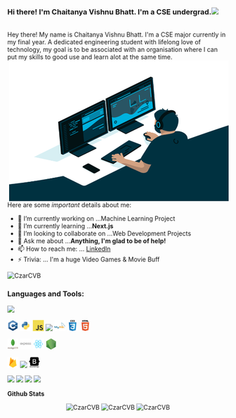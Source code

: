 ### Hi there! I'm Chaitanya Vishnu Bhatt. I'm a CSE undergrad.<img src="https://media.giphy.com/media/hvRJCLFzcasrR4ia7z/giphy.gif" width="25px">
<br />
Hey there! My name is Chaitanya Vishnu Bhatt. I'm a CSE major currently in my final year. A dedicated engineering student with lifelong love of technology, my goal is to be associated with an organisation where I can put my skills to good use and learn alot at the same time. 
<img align="right" alt="GIF" src="https://github.com/apoorvdwi/apoorvdwi/blob/master/code.gif?raw=true" width="500" height="320" />

Here are some *important* details about me:

- 🔭 I’m currently working on ...Machine Learning Project
- 🌱 I’m currently learning ...**Next.js**
- 👯 I’m looking to collaborate on ...Web Development Projects
- 💬 Ask me about ...**Anything, I'm glad to be of help!**
- 📫 How to reach me: ... [LinkedIn](https://www.linkedin.com/in/chaitanyavishnubhatt/)
- ⚡ Trivia: ... I'm a huge Video Games & Movie Buff 

<p align="left"> <img src="https://komarev.com/ghpvc/?username=CzarCVB&label=Profile%20views&color=0e75b6&style=flat" alt="CzarCVB" /> </p>

<h3 align="left">Languages and Tools:</h3>
<code><img height="25" src="https://www.vectorlogo.zone/logos/git-scm/git-scm-icon.svg"></code>

<code><img height="25" src="https://raw.githubusercontent.com/github/explore/80688e429a7d4ef2fca1e82350fe8e3517d3494d/topics/cpp/cpp.png"></code>
<code><img height="25" src="https://raw.githubusercontent.com/github/explore/80688e429a7d4ef2fca1e82350fe8e3517d3494d/topics/python/python.png"></code>
<code><img height="25" src="https://raw.githubusercontent.com/github/explore/80688e429a7d4ef2fca1e82350fe8e3517d3494d/topics/javascript/javascript.png"></code>
<code><img height="25" src="https://cdn.jsdelivr.net/gh/devicons/devicon/icons/kotlin/kotlin-original.svg"></code>
<code><img height="25" src="https://raw.githubusercontent.com/devicons/devicon/master/icons/mysql/mysql-original-wordmark.svg"></code>
<code><img height="25" src="https://raw.githubusercontent.com/devicons/devicon/master/icons/css3/css3-original-wordmark.svg"></code>
<code><img height="25" src="https://raw.githubusercontent.com/devicons/devicon/master/icons/html5/html5-original-wordmark.svg"></code>

<code><img height="25" src="https://raw.githubusercontent.com/devicons/devicon/master/icons/mongodb/mongodb-original-wordmark.svg"></code>
<code><img height="25" src="https://raw.githubusercontent.com/devicons/devicon/master/icons/express/express-original-wordmark.svg"></code>
<code><img height="25" src="https://raw.githubusercontent.com/github/explore/80688e429a7d4ef2fca1e82350fe8e3517d3494d/topics/react/react.png"></code>
<code><img height="25" src="https://raw.githubusercontent.com/github/explore/80688e429a7d4ef2fca1e82350fe8e3517d3494d/topics/nodejs/nodejs.png"></code>

<code><img height="25" src="https://raw.githubusercontent.com/github/explore/80688e429a7d4ef2fca1e82350fe8e3517d3494d/topics/firebase/firebase.png"></code>
<code><img height="25" src="https://www.vectorlogo.zone/logos/heroku/heroku-icon.svg"></code>
<code><img height="25" src="https://raw.githubusercontent.com/devicons/devicon/master/icons/bootstrap/bootstrap-plain-wordmark.svg"></code>


<code><img height="25" src="https://www.vectorlogo.zone/logos/getpostman/getpostman-icon.svg"></code>
<code><img height="25" src="https://cdn.jsdelivr.net/gh/devicons/devicon/icons/jupyter/jupyter-original.svg"></code>
<code><img height="25" src="https://cdn.jsdelivr.net/gh/devicons/devicon/icons/androidstudio/androidstudio-original.svg"></code>
<code><img height="25" src="https://cdn.jsdelivr.net/gh/devicons/devicon/icons/vscode/vscode-original.svg"></code>

**Github Stats**
<div align="center">
  <img height="180px" src="https://github-readme-stats.vercel.app/api?username=CzarCVB&show_icons=true&theme=gotham" alt="CzarCVB" />  
  <img height="180px" src="https://github-readme-stats.vercel.app/api/top-langs/?username=CzarCVB&layout=compact&show_icons=true&theme=gotham&hide=jupyter%20notebook" alt="CzarCVB" />
  <img height="180px" src="http://github-readme-streak-stats.herokuapp.com?user=CzarCVB&theme=gotham&hide_border=false&date_format=M%20j%5B%2C%20Y%5D" alt="CzarCVB" />
</div>





